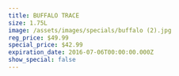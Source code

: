 ```yaml
---
title: BUFFALO TRACE
size: 1.75L
image: /assets/images/specials/buffalo (2).jpg
reg_price: $49.99
special_price: $42.99
expiration_date: 2016-07-06T00:00:00.000Z
show_special: false
---
```



